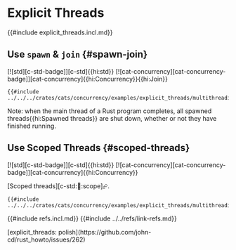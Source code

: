 # Explicit Threads

{{#include explicit_threads.incl.md}}

## Use `spawn` & `join` {#spawn-join}

[![std][c-std-badge]][c-std]{{hi:std}} [![cat-concurrency][cat-concurrency-badge]][cat-concurrency]{{hi:Concurrency}}{{hi:Join}}

```rust,editable
{{#include ../../../crates/cats/concurrency/examples/explicit_threads/multithreading_spawn_join.rs:example}}
```

Note: when the main thread of a Rust program completes, all spawned threads{{hi:Spawned threads}} are shut down, whether or not they have finished running.

## Use Scoped Threads {#scoped-threads}

[![std][c-std-badge]][c-std]{{hi:std}} [![cat-concurrency][cat-concurrency-badge]][cat-concurrency]{{hi:Concurrency}}

[Scoped threads][c-std::thread::scope]⮳.

```rust,editable
{{#include ../../../crates/cats/concurrency/examples/explicit_threads/multithreading_scoped_threads.rs:example}}
```

{{#include refs.incl.md}}
{{#include ../../refs/link-refs.md}}

<div class="hidden">
[explicit_threads: polish](https://github.com/john-cd/rust_howto/issues/262)
</div>
